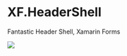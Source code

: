 # XF.HeaderShell
Fantastic Header Shell, Xamarin Forms

<img src="https://github.com/pabloprogramador/XF.Parallax/blob/master/parallax.gif">
